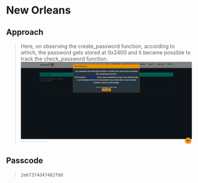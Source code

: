 # New Orleans

## Approach
> Here, on observing the create_password function, according to which, the password gets stored at 0x2400 and it became possible to track the check_password function.
![Screenshot](./Screenshot%20(31).png)

## Passcode
> `2e67374d47482f00`